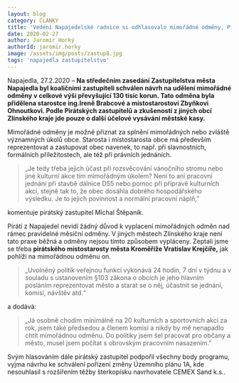 ```yaml
---
layout: blog
category: CLANKY
title: 'Vedení Napajedelské radnice si odhlasovalo mimořádné odměny, Piráti jsou proti.'
date: 2020-02-27
author: Jaromír Horký
authorId: jaromir.horky
image: /assets/img/posts/zastup8.jpg  
tags: 'napajedla zastupitelstvo'
---
```

Napajedla, 27.2.2020 – **Na středečním zasedání Zastupitelstva města Napajedla byl koaličními zastupiteli schválen návrh na udělení mimořádné odměny v celkové výši převyšující 130 tisíc korun. Tato odměna byla přidělena starostce ing.Ireně Brabcové a místostarostovi Zbyňkovi Ohnoutkovi. Podle Pirátských zastupitelů a zkušeností z jiných obcí Zlínského kraje jde pouze o další účelové vysávání městské kasy.** 

Mimořádné odměny je možné přiznat za splnění mimořádných nebo zvláště významných úkolů obce. Starosta i místostarosta obce má především reprezentovat a zastupovat obec navenek, to např. při slavnostních, formálních příležitostech, ale též při právních jednáních.

> „Je tedy třeba jejich účast při rozsvěcování vánočního stromu nebo jiné kulturní akce tím mimořádným úkolem? Není to ani pracovní jednání při stavbě dálnice D55 nebo pomoc při přípravě kulturních akcí, stejně tak to, že obec dosáhla dobrého hospodářského výsledku. Je to jejich povinnost a normální pracovní náplň,” 

komentuje pirátský zastupitel Michal Štěpaník.

Piráti z Napajedel nevidí žádný důvod k vyplacení mimořádných odměn nad rámec pravidelné měsíční odměny. V jiných městech Zlínského kraje není tato praxe běžná a odměny nejsou tímto způsobem vypláceny. Zeptali jsme se třeba **pirátského místostarosty města Kroměříže Vratislav Krejčíře,** jak pohlíží na mimořádnou odměnu on.
> „Uvolněný politik veřejnou funkci vykonává 24 hodin, 7 dní v týdnu a v souladu s ustanovením §103 zákona o obcích je jeho hlavním posláním reprezentovat město a starat se o něj, účastnit se jednání, komisí, návštěv atd.“ 

a dodává: 
> „Já osobně chodím minimálně na 20 kulturních a sportovních akcí za rok, jsem také předsedou a členem komisí a nikdy by mě nenapadlo chtít mimořádnou odměnu. Do politiky jsem šel pracovat pro občany a město, musel jsem počítat s obrovským pracovním nasazením.” 

Svým hlasováním dále pirátský zastupitel podpořil všechny body programu, vyjma návrhu ke schválení pořízení změny Územního plánu 1A, kde nesouhlasil s rozšířením těžby šterkopísku navrhovatele CEMEX Sand k.s.. 

